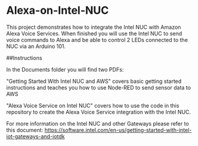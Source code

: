 # Alexa-on-Intel-NUC

This project demonstrates how to integrate the Intel NUC with Amazon Alexa Voice Services. When finished you will use the Intel NUC to send voice commands to Alexa and be able to control 2 LEDs connected to the NUC via an Arduino 101.   

##Instructions 

In the Documents folder you will find two PDFs: 

"Getting Started With Intel NUC and AWS" covers basic getting started instructions and teaches you how to use Node-RED to send sensor data to AWS


"Alexa Voice Service on Intel NUC" covers how to use the code in this repository to create the Alexa Voice Service integration with the Intel NUC.


For more information on the Intel NUC and other Gateways please refer to this document: https://software.intel.com/en-us/getting-started-with-intel-iot-gateways-and-iotdk
